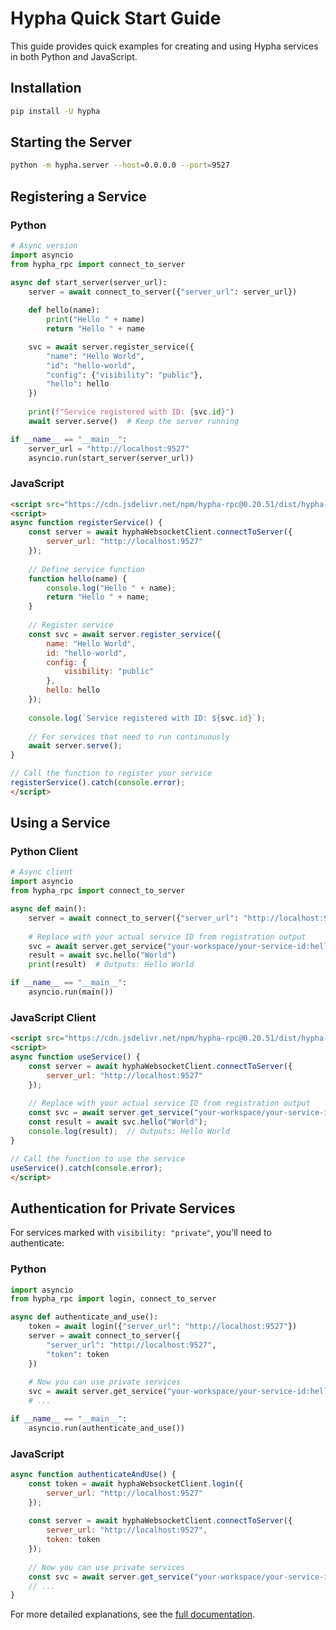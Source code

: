 # Hypha Quick Start Guide

This guide provides quick examples for creating and using Hypha services in both Python and JavaScript.

## Installation

```bash
pip install -U hypha
```

## Starting the Server

```bash
python -m hypha.server --host=0.0.0.0 --port=9527
```

## Registering a Service

### Python

```python
# Async version
import asyncio
from hypha_rpc import connect_to_server

async def start_server(server_url):
    server = await connect_to_server({"server_url": server_url})
    
    def hello(name):
        print("Hello " + name)
        return "Hello " + name

    svc = await server.register_service({
        "name": "Hello World",
        "id": "hello-world",
        "config": {"visibility": "public"},
        "hello": hello
    })
    
    print(f"Service registered with ID: {svc.id}")
    await server.serve()  # Keep the server running

if __name__ == "__main__":
    server_url = "http://localhost:9527"
    asyncio.run(start_server(server_url))
```

### JavaScript

```html
<script src="https://cdn.jsdelivr.net/npm/hypha-rpc@0.20.51/dist/hypha-rpc-websocket.min.js"></script>
<script>
async function registerService() {
    const server = await hyphaWebsocketClient.connectToServer({
        server_url: "http://localhost:9527"
    });
    
    // Define service function
    function hello(name) {
        console.log("Hello " + name);
        return "Hello " + name;
    }
    
    // Register service
    const svc = await server.register_service({
        name: "Hello World",
        id: "hello-world",
        config: {
            visibility: "public"
        },
        hello: hello
    });
    
    console.log(`Service registered with ID: ${svc.id}`);
    
    // For services that need to run continuously
    await server.serve();
}

// Call the function to register your service
registerService().catch(console.error);
</script>
```

## Using a Service

### Python Client

```python
# Async client
import asyncio
from hypha_rpc import connect_to_server

async def main():
    server = await connect_to_server({"server_url": "http://localhost:9527"})
    
    # Replace with your actual service ID from registration output
    svc = await server.get_service("your-workspace/your-service-id:hello-world")
    result = await svc.hello("World")
    print(result)  # Outputs: Hello World

if __name__ == "__main__":
    asyncio.run(main())
```

### JavaScript Client

```html
<script src="https://cdn.jsdelivr.net/npm/hypha-rpc@0.20.51/dist/hypha-rpc-websocket.min.js"></script>
<script>
async function useService() {
    const server = await hyphaWebsocketClient.connectToServer({
        server_url: "http://localhost:9527"
    });
    
    // Replace with your actual service ID from registration output
    const svc = await server.get_service("your-workspace/your-service-id:hello-world");
    const result = await svc.hello("World");
    console.log(result);  // Outputs: Hello World
}

// Call the function to use the service
useService().catch(console.error);
</script>
```

## Authentication for Private Services

For services marked with `visibility: "private"`, you'll need to authenticate:

### Python

```python
import asyncio
from hypha_rpc import login, connect_to_server

async def authenticate_and_use():
    token = await login({"server_url": "http://localhost:9527"})
    server = await connect_to_server({
        "server_url": "http://localhost:9527", 
        "token": token
    })
    
    # Now you can use private services
    svc = await server.get_service("your-workspace/your-service-id:hello-world")
    # ...

if __name__ == "__main__":
    asyncio.run(authenticate_and_use())
```

### JavaScript

```javascript
async function authenticateAndUse() {
    const token = await hyphaWebsocketClient.login({
        server_url: "http://localhost:9527"
    });
    
    const server = await hyphaWebsocketClient.connectToServer({
        server_url: "http://localhost:9527",
        token: token
    });
    
    // Now you can use private services
    const svc = await server.get_service("your-workspace/your-service-id:hello-world");
    // ...
}
```

For more detailed explanations, see the [full documentation](./getting-started.md). 